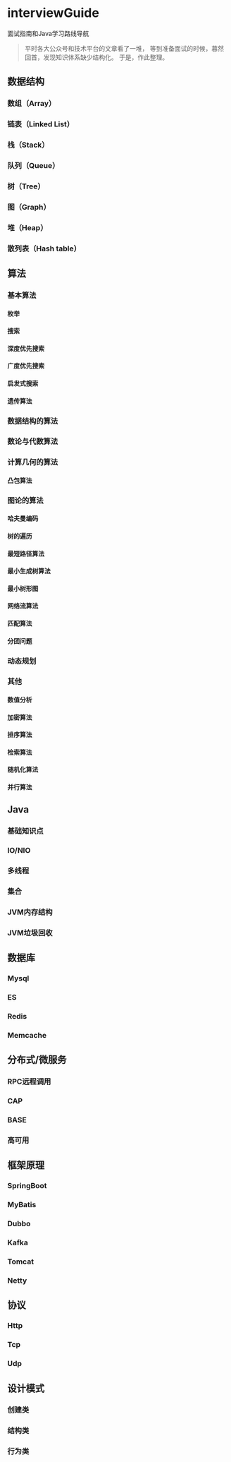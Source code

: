 # interviewGuide
面试指南和Java学习路线导航
> 平时各大公众号和技术平台的文章看了一堆，
> 等到准备面试的时候，暮然回首，发现知识体系缺少结构化。
> 于是，作此整理。

## 数据结构
### 数组（Array）
### 链表（Linked List）
### 栈（Stack）
### 队列（Queue）
### 树（Tree）
### 图（Graph）
### 堆（Heap）
### 散列表（Hash table）


## 算法
### 基本算法
#### 枚举
#### 搜索
#### 深度优先搜索
#### 广度优先搜索
#### 启发式搜索
#### 遗传算法

### 数据结构的算法
### 数论与代数算法
### 计算几何的算法
#### 凸包算法
### 图论的算法
#### 哈夫曼编码
#### 树的遍历
#### 最短路径算法
#### 最小生成树算法
#### 最小树形图
#### 网络流算法
#### 匹配算法
#### 分团问题

### 动态规划
### 其他
#### 数值分析
#### 加密算法
#### 排序算法
#### 检索算法
#### 随机化算法
#### 并行算法


## Java
### 基础知识点
### IO/NIO
### 多线程
### 集合
### JVM内存结构
### JVM垃圾回收

## 数据库
### Mysql
### ES
### Redis
### Memcache

## 分布式/微服务
### RPC远程调用
### CAP
### BASE
### 高可用

## 框架原理
### SpringBoot
### MyBatis
### Dubbo
### Kafka
### Tomcat
### Netty


## 协议
### Http
### Tcp
### Udp

## 设计模式
### 创建类
### 结构类
### 行为类